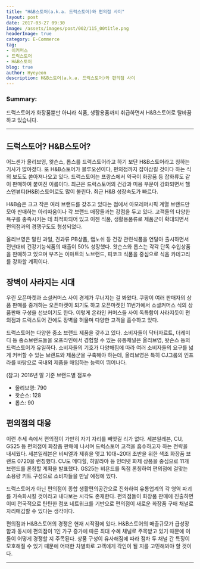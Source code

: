 ```yaml
---
title: "H&B스토어(a.k.a. 드럭스토어)와 편의점 사이"
layout: post
date: 2017-03-27 09:30
image: /assets/images/post/002/115_00title.png
headerImage: true
category: E-Commerce
tag:
- 이커머스
- 드럭스토어
- H&B스토어
blog: true
author: Hyeyeon
description: H&B스토어(a.k.a. 드럭스토어)와 편의점 사이
---
```


### Summary:

드럭스토어가 화장품뿐만 아니라 식품, 생활용품까지 취급하면서 H&B스토어로 탈바꿈하고 있습니다.

---

## 드럭스토어? H&B스토어?

어느센가 올리브영, 왓슨스, 롭스를 드럭스토어라고 하기 보단 H&B스토어라고 칭하는 기사가 많아졌다. 또 H&B스토어가 블루오션이다, 편의점까지 잡아삼킬 것이다 하는 식의 보도도 쏟아져나오고 있다. 드럭스토어는 프랑스에서 약국이 화장품 등 잡화류도 같이 판매하여 붙여진 이름이다. 최근은 드럭스토어의 건강과 미용 부문이 강화되면서 헬스앤뷰티(H&B)스토어로도 많이 불린다. 최근 H&B 성장속도가 빠르다.

H&B숍은 크고 작은 여러 브랜드를 갖추고 있다는 점에서 아모레퍼시픽 계열 브랜드만 모아 판매하는 아리따움이나 각 브랜드 매장들과는 강점을 두고 있다. 고객들의 다양한 욕구를 충족시키는 데 최적화되어 있고 이젠 식품, 생활용품류로 제품군이 확대되면서 편의점과의 경쟁구도도 형성되었다.

올리브영은 말린 과일, 견과류 PB상품, 랩노쉬 등 건강 관련식품을 연달아 출시하면서 전년대비 건강기능식품의 매출이 50% 성장했다. 왓슨스와 롭스는 각각 단독 수입상품을 판매하고 있으며 부츠는 이마트의 노브랜드, 피코크 식품을 중심으로 식음 카테고리를 강화할 계획이다.


## 장벽이 사라지는 시대

우린 오픈마켓과 소셜커머스 사이 경계가 무너지는 걸 봐왔다. 쿠팡이 여러 판매자의 상품 판매를 중개하는 오픈마켓이 되기도 하고 오픈마켓인 11번가에서 소셜커머스 식의 상품판매 구성을 선보이기도 한다. 이렇게 온라인 커머스들 사이 독특함이 사라지듯이 편의점과 드럭스토어 간에도 장벽을 허물며 다양한 고객을 흡수하고 있다.

드럭스토어는 다양한 중소 브랜드 제품을 갖추고 있다. 소비자들이 닥터자르트, 더레미디 등 중소브랜드들을 오프라인에서 경험할 수 있는 유통채널은 올리브영, 왓슨스 등의 드럭스토어가 유일하다. 소비자들의 기호가 다양해짐에 따라 여러 소비자들의 요구를 넓게 커버할 수 있는 브랜드와 제품군을 구축해야 하는데, 올리브영은 특히 CJ그룹의 인프라를 바탕으로 국내외 제품을 매입하는 능력이 뛰어나다.

(참고) 2016년 말 기준 브랜드별 점포수
* 올리브영: 790
* 왓슨스: 128
* 롭스: 90


## 편의점의 대응

이런 추세 속에서 편의점이 가만히 자기 자리를 빼앗길 리가 없다. 세븐일레븐, CU, GS25 등 편의점이 화장품 판매에 나서며 드럭스토어 고객을 흡수하고자 하는 전략을 내세웠다. 세븐일레븐은 비씨엘과 제휴을 맺고 10대~20대 초반을 위한 색조 화장품 브랜드 0720을 런칭했다. CU도 메디힐, 히말라야 등 인터넷 화제 상품을 중심으로 11개 브랜드를 론칭할 계획을 발표했다. GS25는 비욘드를 독점 론칭하여 편의점에 걸맞는 소용량 키트 구성으로 소비자들을 만날 예정에 있다.

드럭스토어가 아닌 편의점이 종합 생활편의공간으로 진화하여 유통업계의 각 영역 파괴를 가속화시킬 것이라고 내다보는 시각도 존재한다. 편의점들이 화장품 판매에 진출하면 이미 전국적으로 탄탄한 점포 네트워크를 기반으로 편의점이 새로운 화장품 구매 채널로 자리매김할 수 있다는 생각이다.

편의점과 H&B스토어의 경쟁은 현재 시작점에 있다. H&B스토어의 매출규모가 급성장함과 동시에 편의점이 1인 가구 증가에 따른 최대 수혜 채널로 주목받고 있기 때문에 이 둘이 어떻게 경쟁할 지 주목된다. 상품 구성이 유사해짐에 따라 점차 두 채널 간 특징이 모호해질 수 있기 때문에 어떠한 차별화로 고객에게 각인이 될 지를 고민해봐야 할 것이다.

---
